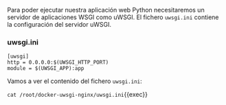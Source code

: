 Para poder ejecutar nuestra aplicación web Python necesitaremos un servidor de aplicaciones WSGI como uWSGI. El fichero 
`uwsgi.ini` contiene la configuración del servidor uWSGI.

### uwsgi.ini
```
[uwsgi]
http = 0.0.0.0:$(UWSGI_HTTP_PORT)
module = $(UWSGI_APP):app
```

Vamos a ver el contenido del fichero `uwsgi.ini`:

`cat /root/docker-uwsgi-nginx/uwsgi.ini`{{exec}}